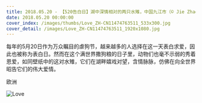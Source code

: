 ```yaml
---
title: 2018.05.20 - 【520告白日】湖中深情相对的两只水雉，中国九江市（© Jie Zhao/Getty News）
date: 2018.05.20 00:00:00
cover_index: /images/thumbs/Love_ZH-CN11474763511_533x300.jpg
cover_detail: /images/Love_ZH-CN11474763511_1920x1080.jpg
---
```


每年的5月20日作为万众瞩目的虐狗节，越来越多的人选择在这一天表白求爱，因此也被称为表白日。然而在这个满世界撒狗粮的日子里，动物们也毫不示弱的秀着恩爱，如同壁纸中的这对水雉，它们在湖畔嬉戏对望，含情脉脉，仿佛在向全世界昭告它们的伟大爱情。

欧洲

![Love](/images/Love_ZH-CN11474763511_1920x1080.jpg)
